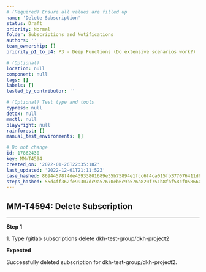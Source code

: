 ```yaml
---
# (Required) Ensure all values are filled up
name: 'Delete Subscription'
status: Draft
priority: Normal
folder: Subscriptions and Notifications
authors: ''
team_ownership: []
priority_p1_to_p4: P3 - Deep Functions (Do extensive scenarios work?)

# (Optional)
location: null
component: null
tags: []
labels: []
tested_by_contributor: ''

# (Optional) Test type and tools
cypress: null
detox: null
mmctl: null
playwright: null
rainforest: []
manual_test_environments: []

# Do not change
id: 17862430
key: MM-T4594
created_on: '2022-01-26T22:35:18Z'
last_updated: '2022-12-01T21:11:52Z'
case_hashed: 86944578f4de43933801689e35b75894e1fcc6f4ca015fb377076411d6fbda8423ae44a2ad256796715706975e50f810
steps_hashed: 55d4ff362fe99307dc9a57670eb6c9b576a820f751b8fbf58cf0586603883e773966a94d7ef73d092923491c5ed8159d
---
```


<!-- (Auto-generated) Based on frontmatter's "key" and "name" -->

## MM-T4594: Delete Subscription

---

**Step 1**

1\. Type /gitlab subscriptions delete dkh-test-group/dkh-project2

**Expected**

Successfully deleted subscription for dkh-test-group/dkh-project2.

